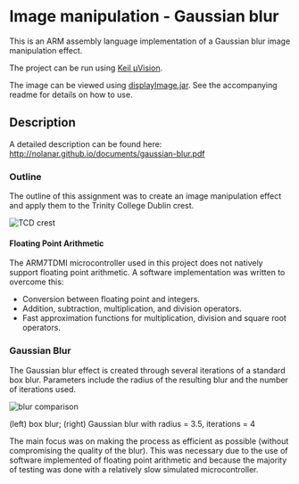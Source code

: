 # Image manipulation - Gaussian blur

This is an ARM assembly language implementation of a Gaussian blur image manipulation effect.

The project can be run using [Keil µVision](http://www.keil.com/uvision/).

The image can be viewed using [displayImage.jar](/display). See the accompanying readme for details on how to use.

## Description

A detailed description can be found here: http://nolanar.github.io/documents/gaussian-blur.pdf

### Outline

The outline of this assignment was to create an image manipulation effect and apply them to the Trinity College Dublin crest.

![TCD crest](http://nolanar.github.io/img/gaussian-blur/crest-default.png)

#### Floating Point Arithmetic

The ARM7TDMI microcontroller used in this project does not natively support floating point arithmetic. A software implementation was written to overcome this:
* Conversion between floating point and integers.
* Addition, subtraction, multiplication, and division operators.
* Fast approximation functions for multiplication, division and square root operators.

### Gaussian Blur

The Gaussian blur effect is created through several iterations of a standard box blur. Parameters include the radius of the resulting blur and the number of iterations used.

![blur comparison](http://nolanar.github.io/img/gaussian-blur/crest-compare.png)

(left) box blur; (right) Gaussian blur with radius = 3.5, iterations = 4

The main focus was on making the process as efficient as possible (without compromising the quality of the blur). This was necessary due to the use of software implemented of floating point arithmetic and because the majority of testing was done with a relatively slow simulated microcontroller.
